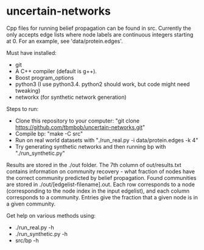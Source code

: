 # uncertain-networks

Cpp files for running belief propagation can be found in src. Currently the only accepts edge lists where node labels are continuous integers starting at 0. For an example, see 'data/protein.edges'.


Must have installed:
- git
- A C++ compiler (default is g++).
- Boost program_options
- python3 (I use python3.4. python2 should work, but code might need tweaking)
- networkx (for synthetic network generation)


Steps to run:
- Clone this repository to your computer: "git clone https://github.com/tbmbob/uncertain-networks.git"
- Compile bp: "make -C src"
- Run on real world datasets with "./run_real.py -i data/protein.edges -k 4"
- Try generating synthetic networks and then running bp with "./run_synthetic.py"


Results are stored in the ./out folder. The 7th column of out/results.txt contains information on community recovery - what fraction of nodes have the correct community predicted by belief propagation. Found communities are stored in ./out/[edgelist-filename].out. Each row corresponds to a node (corresponding to the node index in the input edgelist), and each column corresponds to a community. Entries give the fraction that a given node is in a given community.



Get help on various methods using:
- ./run_real.py -h
- ./run_synthetic.py -h
- src/bp -h

